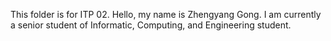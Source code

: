 This folder is for ITP 02.
Hello, my name is Zhengyang Gong. I am currently a senior student of Informatic, Computing, and Engineering student.